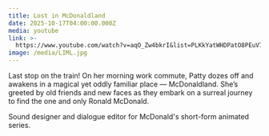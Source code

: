 ```yaml
---
title: Lost in McDonaldland
date: 2025-10-17T04:00:00.000Z
media: youtube
link: >-
  https://www.youtube.com/watch?v=aqO_Zw4bkrI&list=PLKkYatWHDPatO8PEuV7y2EoCEv1f-V3ce
image: /media/LIML.jpg
---
```


Last stop on the train! On her morning work commute, Patty dozes off and awakens in a magical yet oddly familiar place — McDonaldland. She’s greeted by old friends and new faces as they embark on a surreal journey to find the one and only Ronald McDonald.

Sound designer and dialogue editor for McDonald's short-form animated series.
